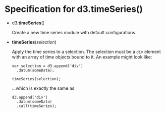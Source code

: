 # Specification for d3.timeSeries()

- d3.**timeSeries**()

  Create a new time series module with default configurations

- **timeSeries**(*selection*)

  Apply the time series to a selection. The selection must be a `div` element with an array of time objects bound to it. An example might look like:
  ```
  var selection = d3.append('div')
    .datum(someData);
    
  timeSeries(selection);
  ```
  ...which is exactly the same as
  ```
  d3.append('div')
    .datum(someData)
    .call(timeSeries);
  ```


